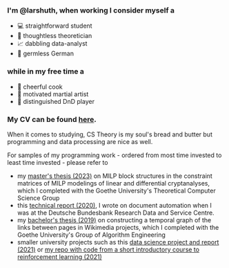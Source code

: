 ### I'm @larshuth, when working I consider myself a
- 💻 straightforward student
- 📜 thoughtless theoretician
- 📈 dabbling data-analyst
- 🦠 germless German
### while in my free time a
- 🍴 cheerful cook
- 🥋 motivated martial artist
- 🎲 distinguished DnD player

### My CV can be found <a href="https://larshuth.github.io/files/LarsHuth_CV_English.pdf">here</a>.
When it comes to studying, CS Theory is my soul's bread and butter but programming and data processing are nice as well.

For samples of my programming work - ordered from most time invested to least time invested - please refer to
- my <a href="https://github.com/larshuth/cipherMILPs">master's thesis (2023)</a> on MILP block structures in the constraint matrices of MILP modelings of linear and differential cryptanalyses, which I completed with the Goethe University's Theoretical Computer Science Group
- this <a href="https://www.bundesbank.de/resource/blob/826288/d9d65905de96946a53a8254154fb6174/mL/2020-02-contract-generator-data.pdf">technical report (2020)</a>, I wrote on document automation when I was at the Deutsche Bundesbank Research Data and Service Centre.
- my <a href="https://github.com/larshuth/WikimediaLinks-GraphOfTime">bachelor's thesis (2019)</a> on constructing a temporal graph of the links between pages in Wikimedia projects, which I completed with the Goethe University's Group of Algorithm Engineering
- smaller university projects such as this <a href="https://github.com/larshuth/KALT)">data science project and report (2021)</a> or <a href="https://github.com/larshuth/snacking-snake)">my repo with code from a short introductory course to reinforcement learning (2021)</a>
